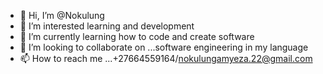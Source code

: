 - 👋 Hi, I’m @Nokulung
- 👀 I’m interested learning and development 
- 🌱 I’m currently learning how to code and create software 
- 💞️ I’m looking to collaborate on ...software engineering in my language 
- 📫 How to reach me ...+27664559164/nokulungamyeza.22@gmail.com 

<!---
Nokulung/Nokulung is a ✨ special ✨ repository because its `README.md` (this file) appears on your GitHub profile.
You can click the Preview link to take a look at your changes.
--->
